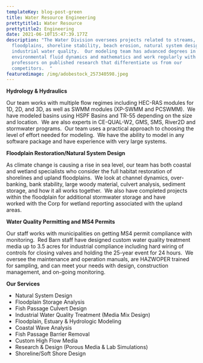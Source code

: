 ```yaml
---
templateKey: blog-post-green
title: Water Resource Engineering
prettytitle1: Water Resource
prettytitle2: Engineering
date: 2021-06-10T15:47:39.177Z
description: "The Water Division oversees projects related to streams,
  floodplains, shoreline stability, beach erosion, natural system design, and
  industrial water quality.  Our modeling team has advanced degrees in
  environmental fluid dynamics and mathematics and work regularly with
  professors on published research that differentiate us from our
  competitors.  "
featuredimage: /img/adobestock_257340598.jpeg
---
```

<!--StartFragment-->

**Hydrology & Hydraulics**

Our team works with multiple flow regimes including HEC-RAS modules for 1D, 2D, and 3D, as well as SWMM modules (XP-SWMM and PCSWMM).  We have modeled basins using HSPF Basins and TR-55 depending on the size and location.  We are also experts in CE-QUAL-W2, GMS, SMS, River2D and stormwater programs.  Our team uses a practical approach to choosing the level of effort needed for modeling.  We have the ability to model in any software package and have experience with very large systems.

**​Floodplain Restoration/Natural System Design**

As climate change is causing a rise in sea level, our team has both coastal and wetland specialists who consider the full habitat restoration of shorelines and upland floodplains.  We look at channel dynamics, over-banking, bank stability, large woody material, culvert analysis, sediment storage, and how it all works together.  We also have completed projects within the floodplain for additional stormwater storage and have worked with the Corp for wetland reporting associated with the upland areas.

**​Water Quality Permitting and MS4 Permits**

Our staff works with municipalities on getting MS4 permit compliance with monitoring.  Red Barn staff have designed custom water quality treatment media up to 3.5 acres for industrial compliance including hard wiring of controls for closing valves and holding the 25-year event for 24 hours.  We oversee the maintenance and operation manuals, are HAZWOPER trained for sampling, and can meet your needs with design, construction management, and on-going monitoring.

<!--EndFragment-->

**Our Services**

<!--StartFragment-->

* Natural System Design
* Floodplain Storage Analysis
* Fish Passage Culvert Design
* Industrial Water Quality Treatment (Media Mix Design)
* Floodplain, Estuary & Hydrologic Modeling
* Coastal Wave Analysis
* Fish Passage Barrier Removal
* Custom High Flow Media
* Research & Design (Porous Media & Lab Simulations)
* Shoreline/Soft Shore Design

<!--EndFragment-->